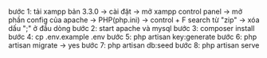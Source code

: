 bước 1: tải xampp bản 3.3.0 -> cài đặt -> mở xampp control panel -> mở phần config của apache -> PHP(php.ini) -> control + F search từ "zip" -> xóa dấu ";" ở đầu dòng 
bước 2: start apache và mysql
bước 3: composer install
bước 4: cp .env.example .env
bước 5: php artisan key:generate
bước 6: php artisan migrate -> yes
bước 7: php artisan db:seed
bước 8: php artisan serve


